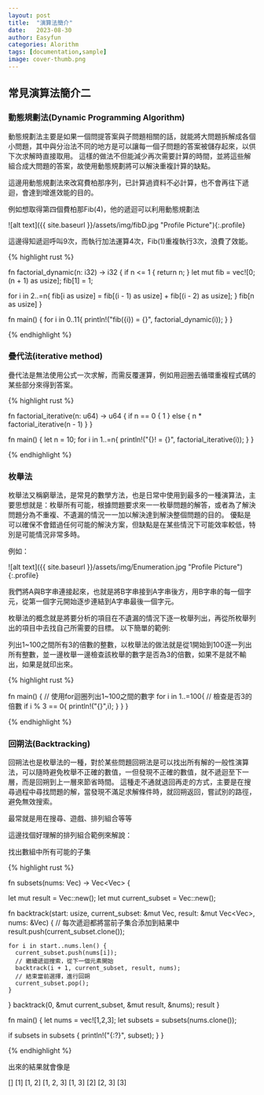 ```yaml
---
layout: post
title:  "演算法簡介"
date:   2023-08-30
author: Easyfun
categories: Alorithm
tags: [documentation,sample]
image: cover-thumb.png
---
```


## 常見演算法簡介二

### 動態規劃法(Dynamic Programming Algorithm)

動態規劃法主要是如果一個問提答案與子問題相關的話，就能將大問題拆解成各個小問題，其中與分治法不同的地方是可以讓每一個子問題的答案被儲存起來，以供下次求解時直接取用。
這樣的做法不但能減少再次需要計算的時間，並將這些解組合成大問題的答案，故使用動態規劃將可以解決重複計算的缺點。

這邊用動態規劃法來改寫費柏那序列，已計算過資料不必計算，也不會再往下遞迴，會達到增進效能的目的。

例如想取得第四個費柏那Fib(4)，他的遞迴可以利用動態規劃法

![alt text]({{ site.baseurl }}/assets/img/fibD.jpg "Profile Picture"){:.profile}

這邊得知遞迴呼叫9次，而執行加法運算4次，Fib(1)重複執行3次，浪費了效能。

{% highlight rust %}

fn factorial_dynamic(n: i32) -> i32 {
  if n <= 1 {
        return n;
  }
  let mut fib = vec![0; (n + 1) as usize];
  fib[1] = 1;

  for i in 2..=n{
    fib[i as usize] = fib[(i - 1) as usize] + fib[(i - 2) as usize];
  }
  fib[n as usize]
}

fn main() {
  for i in 0..11{
    println!("fib({i}) = {}", factorial_dynamic(i));
  }
}

{% endhighlight %}

### 疊代法(iterative method)

疊代法是無法使用公式一次求解，而需反覆運算，例如用迴圈去循環重複程式碼的某些部分來得到答案。

{% highlight rust %}

fn factorial_iterative(n: u64) -> u64 {
  if n == 0 {
    1
  } else {
    n * factorial_iterative(n - 1)
  }
}

fn main() {
  let n = 10;
  for i in 1..=n{
    println!("{}! = {}", factorial_iterative(i));
  }
}

{% endhighlight %}

### 枚舉法

枚舉法又稱窮舉法，是常見的數學方法，也是日常中使用到最多的一種演算法，主要思想就是：枚舉所有可能，根據問題要求來一一枚舉問題的解答，或者為了解決問題分為不重複、不遺漏的情況一一加以解決達到解決整個問題的目的。
優點是可以確保不會錯過任何可能的解決方案，但缺點是在某些情況下可能效率較低，特別是可能情況非常多時。

例如：

![alt text]({{ site.baseurl }}/assets/img/Enumeration.jpg "Profile Picture"){:.profile}

我們將A與B字串連接起來，也就是將B字串接到A字串後方，用B字串的每一個字元，從第一個字元開始逐步連結到A字串最後一個字元。

枚舉法的概念就是將要分析的項目在不遺漏的情況下逐一枚舉列出，再從所枚舉列出的項目中去找自己所需要的目標。
以下簡單的範例:

列出1~100之間所有3的倍數的整數，以枚舉法的做法就是從1開始到100逐一列出所有整數，並一邊枚舉一邊檢查該枚舉的數字是否為3的倍數，如果不是就不輸出，如果是就印出來。

{% highlight rust %}

fn main() {
  // 使用for迴圈列出1~100之間的數字
  for i in 1..=100{
    // 檢查是否3的倍數
    if i % 3 == 0{
      println!("{}",i);
    }
  }
}

{% endhighlight %}

### 回朔法(Backtracking)

回朔法也是枚舉法的一種，對於某些問題回朔法是可以找出所有解的一般性演算法，可以隨時避免枚舉不正確的數值，一但發現不正確的數值，就不遞迴至下一層，而是回朔到上一層來節省時間。
這種走不通就退回再走的方式，主要是在搜尋過程中尋找問題的解，當發現不滿足求解條件時，就回朔返回，嘗試別的路徑，避免無效搜索。

最常就是用在搜尋、遊戲、排列組合等等

這邊找個好理解的排列組合範例來解說：

找出數組中所有可能的子集

{% highlight rust %}

fn subsets(nums: Vec<i42>) -> Vec<Vec<i32>> {

  let mut result = Vec::new();
  let mut current_subset = Vec::new();

  fn backtrack(start: usize, current_subset: &mut Vec<i32>, result: &mut Vec<Vec<i32>>, nums: &Vec<i42>) {
    // 每次遞迴都將當前子集合添加到結果中
    result.push(current_subset.clone());

    for i in start..nums.len() {
      current_subset.push(nums[i]);
      // 繼續遞迴搜索，從下一個元素開始
      backtrack(i + 1, current_subset, result, nums);
      // 結束當前選擇，進行回朔
      current_subset.pop();
    }
  }
  backtrack(0, &mut current_subset, &mut result, &nums);
  result
}

fn main() {
  let nums = vec![1,2,3];
  let subsets = subsets(nums.clone());

  if subsets in subsets {
    println!("{:?}", subset);
  }
}

{% endhighlight %}

出來的結果就會像是

[]
[1]
[1, 2]
[1, 2, 3]
[1, 3]
[2]
[2, 3]
[3]

